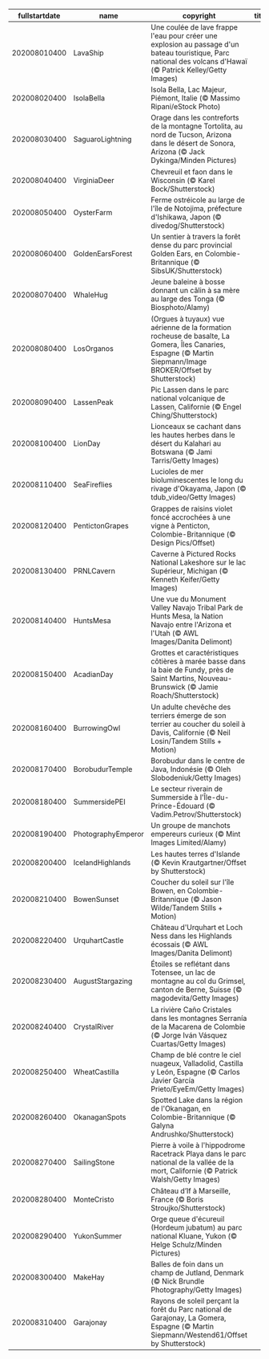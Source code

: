 |fullstartdate|name|copyright|title|image|
|--|--|--|--|--|
202008010400|LavaShip|Une coulée de lave frappe l'eau pour créer une explosion au passage d'un bateau touristique, Parc national des volcans d'Hawaï (© Patrick Kelley/Getty Images)||![](/fr-CA/2020/08/202008010400LavaShip.jpg)|
202008020400|IsolaBella|Isola Bella, Lac Majeur, Piémont, Italie (© Massimo Ripani/eStock Photo)||![](/fr-CA/2020/08/202008020400IsolaBella.jpg)|
202008030400|SaguaroLightning|Orage dans les contreforts de la montagne Tortolita, au nord de Tucson, Arizona dans le désert de Sonora, Arizona (© Jack Dykinga/Minden Pictures)||![](/fr-CA/2020/08/202008030400SaguaroLightning.jpg)|
202008040400|VirginiaDeer|Chevreuil et faon dans le Wisconsin (© Karel Bock/Shutterstock)||![](/fr-CA/2020/08/202008040400VirginiaDeer.jpg)|
202008050400|OysterFarm|Ferme ostréicole au large de l'île de Notojima, préfecture d'Ishikawa, Japon (© divedog/Shutterstock)||![](/fr-CA/2020/08/202008050400OysterFarm.jpg)|
202008060400|GoldenEarsForest|Un sentier à travers la forêt dense du parc provincial Golden Ears, en Colombie-Britannique (© SibsUK/Shutterstock)||![](/fr-CA/2020/08/202008060400GoldenEarsForest.jpg)|
202008070400|WhaleHug|Jeune baleine à bosse donnant un câlin à sa mère au large des Tonga (© Biosphoto/Alamy)||![](/fr-CA/2020/08/202008070400WhaleHug.jpg)|
202008080400|LosOrganos|(Orgues à tuyaux) vue aérienne de la formation rocheuse de basalte, La Gomera, Îles Canaries, Espagne (© Martin Siepmann/Image BROKER/Offset by Shutterstock)||![](/fr-CA/2020/08/202008080400LosOrganos.jpg)|
202008090400|LassenPeak|Pic Lassen dans le parc national volcanique de Lassen, Californie (© Engel Ching/Shutterstock)||![](/fr-CA/2020/08/202008090400LassenPeak.jpg)|
202008100400|LionDay|Lionceaux se cachant dans les hautes herbes dans le désert du Kalahari au Botswana (© Jami Tarris/Getty Images)||![](/fr-CA/2020/08/202008100400LionDay.jpg)|
202008110400|SeaFireflies|Lucioles de mer bioluminescentes le long du rivage d'Okayama, Japon (© tdub_video/Getty Images)||![](/fr-CA/2020/08/202008110400SeaFireflies.jpg)|
202008120400|PentictonGrapes|Grappes de raisins violet foncé accrochées à une vigne à Penticton, Colombie-Britannique (© Design Pics/Offset)||![](/fr-CA/2020/08/202008120400PentictonGrapes.jpg)|
202008130400|PRNLCavern|Caverne à Pictured Rocks National Lakeshore sur le lac Supérieur, Michigan (© Kenneth Keifer/Getty Images)||![](/fr-CA/2020/08/202008130400PRNLCavern.jpg)|
202008140400|HuntsMesa|Une vue du Monument Valley Navajo Tribal Park de Hunts Mesa, la Nation Navajo entre l'Arizona et l'Utah (© AWL Images/Danita Delimont)||![](/fr-CA/2020/08/202008140400HuntsMesa.jpg)|
202008150400|AcadianDay|Grottes et caractéristiques côtières à marée basse dans la baie de Fundy, près de Saint Martins, Nouveau-Brunswick (© Jamie Roach/Shutterstock)||![](/fr-CA/2020/08/202008150400AcadianDay.jpg)|
202008160400|BurrowingOwl|Un adulte chevêche des terriers émerge de son terrier au coucher du soleil à Davis, Californie (© Neil Losin/Tandem Stills + Motion)||![](/fr-CA/2020/08/202008160400BurrowingOwl.jpg)|
202008170400|BorobudurTemple|Borobudur dans le centre de Java, Indonésie (© Oleh Slobodeniuk/Getty Images)||![](/fr-CA/2020/08/202008170400BorobudurTemple.jpg)|
202008180400|SummersidePEI|Le secteur riverain de Summerside à l'Île-du-Prince-Édouard (© Vadim.Petrov/Shutterstock)||![](/fr-CA/2020/08/202008180400SummersidePEI.jpg)|
202008190400|PhotographyEmperor|Un groupe de manchots empereurs curieux (© Mint Images Limited/Alamy)||![](/fr-CA/2020/08/202008190400PhotographyEmperor.jpg)|
202008200400|IcelandHighlands|Les hautes terres d'Islande (© Kevin Krautgartner/Offset by Shutterstock)||![](/fr-CA/2020/08/202008200400IcelandHighlands.jpg)|
202008210400|BowenSunset|Coucher du soleil sur l'île Bowen, en Colombie-Britannique (© Jason Wilde/Tandem Stills + Motion)||![](/fr-CA/2020/08/202008210400BowenSunset.jpg)|
202008220400|UrquhartCastle|Château d'Urquhart et Loch Ness dans les Highlands écossais (© AWL Images/Danita Delimont)||![](/fr-CA/2020/08/202008220400UrquhartCastle.jpg)|
202008230400|AugustStargazing|Étoiles se reflétant dans Totensee, un lac de montagne au col du Grimsel, canton de Berne, Suisse (© magodevita/Getty Images)||![](/fr-CA/2020/08/202008230400AugustStargazing.jpg)|
202008240400|CrystalRiver|La rivière Caño Cristales dans les montagnes Serranía de la Macarena de Colombie (© Jorge Iván Vásquez Cuartas/Getty Images)||![](/fr-CA/2020/08/202008240400CrystalRiver.jpg)|
202008250400|WheatCastilla|Champ de blé contre le ciel nuageux, Valladolid, Castilla y León, Espagne (© Carlos Javier García Prieto/EyeEm/Getty Images)||![](/fr-CA/2020/08/202008250400WheatCastilla.jpg)|
202008260400|OkanaganSpots|Spotted Lake dans la région de l'Okanagan, en Colombie-Britannique (© Galyna Andrushko/Shutterstock)||![](/fr-CA/2020/08/202008260400OkanaganSpots.jpg)|
202008270400|SailingStone|Pierre à voile à l'hippodrome Racetrack Playa dans le parc national de la vallée de la mort, Californie (© Patrick Walsh/Getty Images)||![](/fr-CA/2020/08/202008270400SailingStone.jpg)|
202008280400|MonteCristo|Château d’If à Marseille, France (© Boris Stroujko/Shutterstock)||![](/fr-CA/2020/08/202008280400MonteCristo.jpg)|
202008290400|YukonSummer|Orge queue d'écureuil (Hordeum jubatum) au parc national Kluane, Yukon (© Helge Schulz/Minden Pictures)||![](/fr-CA/2020/08/202008290400YukonSummer.jpg)|
202008300400|MakeHay|Balles de foin dans un champ de Jutland, Denmark (© Nick Brundle Photography/Getty Images)||![](/fr-CA/2020/08/202008300400MakeHay.jpg)|
202008310400|Garajonay|Rayons de soleil perçant la forêt du Parc national de Garajonay, La Gomera, Espagne (© Martin Siepmann/Westend61/Offset by Shutterstock)||![](/fr-CA/2020/08/202008310400Garajonay.jpg)|
